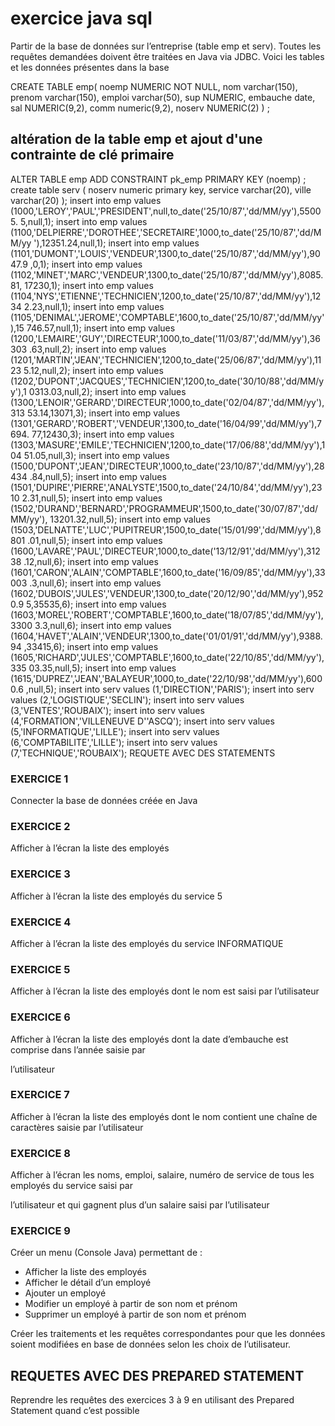 # exercice java sql
Partir de la base de données sur l’entreprise (table emp et serv).
Toutes les requêtes demandées doivent être traitées en Java via JDBC.
Voici les tables et les données présentes dans la base

CREATE TABLE emp(
noemp NUMERIC NOT NULL,
nom varchar(150),
prenom varchar(150),
emploi varchar(50),
sup NUMERIC,
embauche date,
sal NUMERIC(9,2),
comm numeric(9,2),
noserv NUMERIC(2)
) ;

## altération de la table emp et ajout d'une contrainte de clé primaire

ALTER TABLE emp ADD CONSTRAINT pk_emp PRIMARY KEY (noemp) ;
create table serv
(
noserv numeric primary key,
service varchar(20),
ville varchar(20)
);
insert into emp values
(1000,'LEROY','PAUL','PRESIDENT',null,to_date('25/10/87','dd/MM/yy'),55005.
5,null,1);
insert into emp values
(1100,'DELPIERRE','DOROTHEE','SECRETAIRE',1000,to_date('25/10/87','dd/MM/yy
'),12351.24,null,1);
insert into emp values
(1101,'DUMONT','LOUIS','VENDEUR',1300,to_date('25/10/87','dd/MM/yy'),9047.9
,0,1);
insert into emp values
(1102,'MINET','MARC','VENDEUR',1300,to_date('25/10/87','dd/MM/yy'),8085.81,
17230,1);
insert into emp values
(1104,'NYS','ETIENNE','TECHNICIEN',1200,to_date('25/10/87','dd/MM/yy'),1234
2.23,null,1);
insert into emp values
(1105,'DENIMAL','JEROME','COMPTABLE',1600,to_date('25/10/87','dd/MM/yy'),15
746.57,null,1);
insert into emp values
(1200,'LEMAIRE','GUY','DIRECTEUR',1000,to_date('11/03/87','dd/MM/yy'),36303
.63,null,2);
insert into emp values
(1201,'MARTIN','JEAN','TECHNICIEN',1200,to_date('25/06/87','dd/MM/yy'),1123
5.12,null,2);
insert into emp values
(1202,'DUPONT','JACQUES','TECHNICIEN',1200,to_date('30/10/88','dd/MM/yy'),1
0313.03,null,2);
insert into emp values
(1300,'LENOIR','GERARD','DIRECTEUR',1000,to_date('02/04/87','dd/MM/yy'),313
53.14,13071,3);
insert into emp values
(1301,'GERARD','ROBERT','VENDEUR',1300,to_date('16/04/99','dd/MM/yy'),7694.
77,12430,3);
insert into emp values
(1303,'MASURE','EMILE','TECHNICIEN',1200,to_date('17/06/88','dd/MM/yy'),104
51.05,null,3);
insert into emp values
(1500,'DUPONT','JEAN','DIRECTEUR',1000,to_date('23/10/87','dd/MM/yy'),28434
.84,null,5);
insert into emp values
(1501,'DUPIRE','PIERRE','ANALYSTE',1500,to_date('24/10/84','dd/MM/yy'),2310
2.31,null,5);
insert into emp values
(1502,'DURAND','BERNARD','PROGRAMMEUR',1500,to_date('30/07/87','dd/MM/yy'),
13201.32,null,5);
insert into emp values
(1503,'DELNATTE','LUC','PUPITREUR',1500,to_date('15/01/99','dd/MM/yy'),8801
.01,null,5);
insert into emp values
(1600,'LAVARE','PAUL','DIRECTEUR',1000,to_date('13/12/91','dd/MM/yy'),31238
.12,null,6);
insert into emp values
(1601,'CARON','ALAIN','COMPTABLE',1600,to_date('16/09/85','dd/MM/yy'),33003
.3,null,6);
insert into emp values
(1602,'DUBOIS','JULES','VENDEUR',1300,to_date('20/12/90','dd/MM/yy'),9520.9
5,35535,6);
insert into emp values
(1603,'MOREL','ROBERT','COMPTABLE',1600,to_date('18/07/85','dd/MM/yy'),3300
3.3,null,6);
insert into emp values
(1604,'HAVET','ALAIN','VENDEUR',1300,to_date('01/01/91','dd/MM/yy'),9388.94
,33415,6);
insert into emp values
(1605,'RICHARD','JULES','COMPTABLE',1600,to_date('22/10/85','dd/MM/yy'),335
03.35,null,5);
insert into emp values
(1615,'DUPREZ','JEAN','BALAYEUR',1000,to_date('22/10/98','dd/MM/yy'),6000.6
,null,5);
insert into serv values (1,'DIRECTION','PARIS');
insert into serv values (2,'LOGISTIQUE','SECLIN');
insert into serv values (3,'VENTES','ROUBAIX');
insert into serv values (4,'FORMATION','VILLENEUVE D''ASCQ');
insert into serv values (5,'INFORMATIQUE','LILLE');
insert into serv values (6,'COMPTABILITE','LILLE');
insert into serv values (7,'TECHNIQUE','ROUBAIX');
REQUETE AVEC DES STATEMENTS

### EXERCICE 1

Connecter la base de données créée en Java

### EXERCICE 2

Afficher à l’écran la liste des employés

### EXERCICE 3

Afficher à l’écran la liste des employés du service 5

### EXERCICE 4

Afficher à l’écran la liste des employés du service INFORMATIQUE

### EXERCICE 5

Afficher à l’écran la liste des employés dont le nom est saisi par l’utilisateur

### EXERCICE 6

Afficher à l’écran la liste des employés dont la date d’embauche est comprise dans l’année saisie par

l’utilisateur

### EXERCICE 7

Afficher à l’écran la liste des employés dont le nom contient une chaîne de caractères saisie par l’utilisateur

### EXERCICE 8

Afficher à l’écran les noms, emploi, salaire, numéro de service de tous les employés du service saisi par

l’utilisateur et qui gagnent plus d’un salaire saisi par l’utilisateur

### EXERCICE 9

Créer un menu (Console Java) permettant de :
- Afficher la liste des employés
- Afficher le détail d’un employé
- Ajouter un employé
- Modifier un employé à partir de son nom et prénom
- Supprimer un employé à partir de son nom et prénom

Créer les traitements et les requêtes correspondantes pour que les données soient modifiées en base de
données selon les choix de l’utilisateur.

## REQUETES AVEC DES PREPARED STATEMENT

Reprendre les requêtes des exercices 3 à 9 en utilisant des Prepared Statement quand c’est possible
